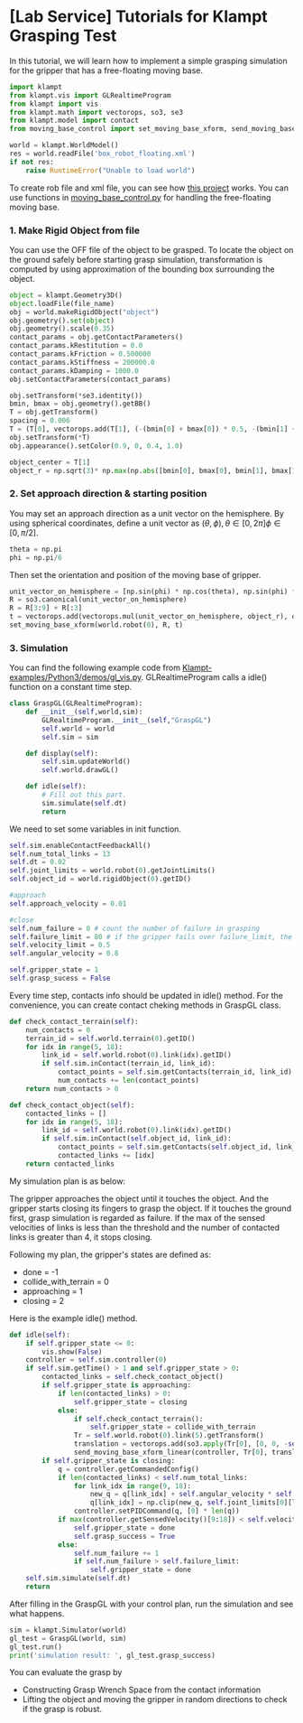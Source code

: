 # [Lab Service] Tutorials for Klampt Grasping Test

In this tutorial, we will learn how to implement a simple grasping simulation for the gripper that has a free-floating moving base. 

```python
import klampt 
from klampt.vis import GLRealtimeProgram
from klampt import vis
from klampt.math import vectorops, so3, se3
from klampt.model import contact
from moving_base_control import set_moving_base_xform, send_moving_base_xform_linear

world = klampt.WorldModel()
res = world.readFile('box_robot_floating.xml')
if not res:
    raise RuntimeError("Unable to load world")
```

To create rob file and xml file, you can see how [this project](https://github.com/krishauser/IROS2016ManipulationChallenge) works. You can use functions in [moving_base_control.py](https://github.com/krishauser/IROS2016ManipulationChallenge/blob/master/moving_base_control.py) for handling the free-floating moving base. 

### 1. Make Rigid Object from file

You can use the OFF file of the object to be grasped. To locate the object on the ground safely before starting grasp simulation, transformation is computed by using approximation of the bounding box surrounding the object. 

```python
object = klampt.Geometry3D()
object.loadFile(file_name)
obj = world.makeRigidObject("object")
obj.geometry().set(object)
obj.geometry().scale(0.35)
contact_params = obj.getContactParameters()
contact_params.kRestitution = 0.0
contact_params.kFriction = 0.500000
contact_params.kStiffness = 200000.0
contact_params.kDamping = 1000.0
obj.setContactParameters(contact_params)

obj.setTransform(*se3.identity())
bmin, bmax = obj.geometry().getBB()
T = obj.getTransform()
spacing = 0.006
T = (T[0], vectorops.add(T[1], (-(bmin[0] + bmax[0]) * 0.5, -(bmin[1] + bmax[1]) * 0.5, -bmin[2] + spacing)))
obj.setTransform(*T)
obj.appearance().setColor(0.9, 0, 0.4, 1.0)

object_center = T[1]
object_r = np.sqrt(3)* np.max(np.abs([bmin[0], bmax[0], bmin[1], bmax[1], bmin[2], bmax[2]])) + 0.4

```

### 2. Set approach direction & starting position

You may set an approach direction as a unit vector on the hemisphere. By using spherical coordinates, define a unit vector as $(\theta, \phi), \theta\in[0, 2\pi]\phi\in[0, \pi/2]$. 

```python
theta = np.pi
phi = np.pi/6
```

Then set the orientation and position of the moving base of gripper.  

```python
unit_vector_on_hemisphere = [np.sin(phi) * np.cos(theta), np.sin(phi) * np.sin(theta), np.cos(phi)]
R = so3.canonical(unit_vector_on_hemisphere)
R = R[3:9] + R[:3]
t = vectorops.add(vectorops.mul(unit_vector_on_hemisphere, object_r), object_center)
set_moving_base_xform(world.robot(0), R, t)
```

### 3. Simulation

You can find the following example code from [Klampt-examples/Python3/demos/gl_vis.py](https://github.com/krishauser/Klampt-examples/blob/master/Python3/demos/gl_vis.py). GLRealtimeProgram calls a idle() function on a constant time step. 

```python
class GraspGL(GLRealtimeProgram):
    def __init__(self,world,sim):
        GLRealtimeProgram.__init__(self,"GraspGL")
        self.world = world
        self.sim = sim

    def display(self):
        self.sim.updateWorld()
        self.world.drawGL()

    def idle(self):
        # Fill out this part.	
        sim.simulate(self.dt)
        return
```

We need to set some variables in init function.

```python
self.sim.enableContactFeedbackAll()
self.num_total_links = 13 
self.dt = 0.02
self.joint_limits = world.robot(0).getJointLimits()
self.object_id = world.rigidObject(0).getID()

#approach
self.approach_velocity = 0.01

#close 
self.num_failure = 0 # count the number of failure in grasping
self.failure_limit = 80 # if the gripper fails over failure_limit, the trial is regarded as failure.
self.velocity_limit = 0.5 
self.angular_velocity = 0.8

self.gripper_state = 1
self.grasp_sucess = False
```

Every time step, contacts info should be updated in idle() method. For the convenience, you can create contact cheking methods in GraspGL class.

```python
def check_contact_terrain(self):
    num_contacts = 0
    terrain_id = self.world.terrain(0).getID()
    for idx in range(5, 18):
        link_id = self.world.robot(0).link(idx).getID()
        if self.sim.inContact(terrain_id, link_id):
            contact_points = self.sim.getContacts(terrain_id, link_id)
            num_contacts += len(contact_points)
    return num_contacts > 0

def check_contact_object(self):
    contacted_links = []
    for idx in range(5, 18):
        link_id = self.world.robot(0).link(idx).getID()
        if self.sim.inContact(self.object_id, link_id):
            contact_points = self.sim.getContacts(self.object_id, link_id)
            contacted_links += [idx]
    return contacted_links
```

My simulation plan is as below:

The gripper approaches the object until it touches the object. And the gripper starts closing its fingers to grasp the object. If it touches the ground first, grasp simulation is regarded as failure. If the max of the sensed velocities of links is less than the threshold and the number of contacted links is greater than 4, it stops closing. 

Following my plan, the gripper's states are defined as: 

- done = -1
- collide_with_terrain = 0
- approaching = 1
- closing = 2

Here is the example idle() method. 

```python
def idle(self):
    if self.gripper_state <= 0:
        vis.show(False)
    controller = self.sim.controller(0)
    if self.sim.getTime() > 1 and self.gripper_state > 0:
        contacted_links = self.check_contact_object()
        if self.gripper_state is approaching:
            if len(contacted_links) > 0:
                self.gripper_state = closing
            else:
                if self.check_contact_terrain():
                    self.gripper_state = collide_with_terrain
                Tr = self.world.robot(0).link(5).getTransform()
                translation = vectorops.add(so3.apply(Tr[0], [0, 0, -self.approach_velocity]), Tr[1])
                send_moving_base_xform_linear(controller, Tr[0], translation, self.dt)
        if self.gripper_state is closing:
            q = controller.getCommandedConfig()
            if len(contacted_links) < self.num_total_links:
                for link_idx in range(9, 18):
                    new_q = q[link_idx] + self.angular_velocity * self.dt
                    q[link_idx] = np.clip(new_q, self.joint_limits[0][link_idx], self.joint_limits[1][link_idx])
                controller.setPIDCommand(q, [0] * len(q))
            if max(controller.getSensedVelocity()[9:18]) < self.velocity_limit and len(contacted_links) >= 4:
                self.gripper_state = done
                self.grasp_success = True
            else:
                self.num_failure += 1
                if self.num_failure > self.failure_limit:
                    self.gripper_state = done
    self.sim.simulate(self.dt)
    return 
```

After filling in the GraspGL with your control plan, run the simulation and see what happens.

```python
sim = klampt.Simulator(world)
gl_test = GraspGL(world, sim)
gl_test.run()
print('simulation result: ', gl_test.grasp_success)
```

You can evaluate the grasp by 

- Constructing Grasp Wrench Space from the contact information
- Lifting the object and moving the gripper in random directions to check if the grasp is robust.